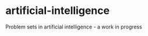 artificial-intelligence
=======================

Problem sets in artificial intelligence - a work in progress
